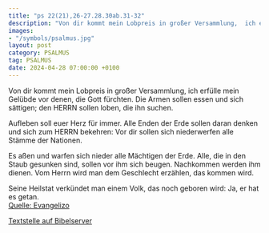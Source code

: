 ```yaml
---
title: "ps 22(21),26-27.28.30ab.31-32"
description: "Von dir kommt mein Lobpreis in großer Versammlung,  ich erfülle mein Gelübde vor denen, die Gott fürchten. Die Armen sollen essen und sich sättigen;  den HERRN sollen loben, die ihn suchen.   Aufleben soll euer Herz für immer. Alle Enden der Erde sollen daran denken  und sich...."
images:
- "/symbols/psalmus.jpg"
layout: post
category: PSALMUS
tag: PSALMUS
date: 2024-04-28 07:00:00 +0100
---
```

Von dir kommt mein Lobpreis in großer Versammlung, 
ich erfülle mein Gelübde vor denen, die Gott fürchten.
Die Armen sollen essen und sich sättigen; 
den HERRN sollen loben, die ihn suchen. 

Aufleben soll euer Herz für immer.
Alle Enden der Erde sollen daran denken 
und sich zum HERRN bekehren: 
Vor dir sollen sich niederwerfen alle Stämme der Nationen.<!--more-->

Es aßen und warfen sich nieder alle Mächtigen der Erde.
Alle, die in den Staub gesunken sind, sollen vor ihm sich beugen.
Nachkommen werden ihm dienen. 
Vom Herrn wird man dem Geschlecht erzählen, das kommen wird.

Seine Heilstat verkündet man einem Volk, das noch geboren wird: 
Ja, er hat es getan.<br>
[Quelle: Evangelizo](https://evangeliumtagfuertag.org/DE/gospel)

[Textstelle auf Bibelserver](https://www.bibleserver.com/EU/ps22(21),26-27.28.30ab.31-32)
